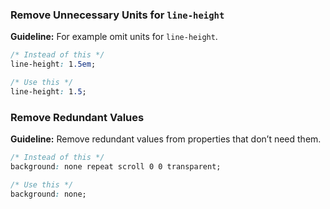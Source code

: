 ### Remove Unnecessary Units for `line-height`

**Guideline:** For example omit units for `line-height`.

```css
/* Instead of this */
line-height: 1.5em;

/* Use this */
line-height: 1.5;
```

### Remove Redundant Values

**Guideline:** Remove redundant values from properties that don’t need them.

```css
/* Instead of this */
background: none repeat scroll 0 0 transparent;

/* Use this */
background: none;
```